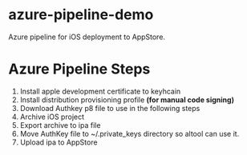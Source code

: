 # azure-pipeline-demo
Azure pipeline for iOS deployment to AppStore.

# Azure Pipeline Steps
1. Install apple development certificate to keyhcain
2. Install distribution provisioning profile <b>(for manual code signing) </b>
3. Download Authkey p8 file to use in the following steps
4. Archive iOS project
5. Export archive to ipa file
6. Move AuthKey file to ~/.private_keys directory so altool can use it.
7. Upload ipa to AppStore
